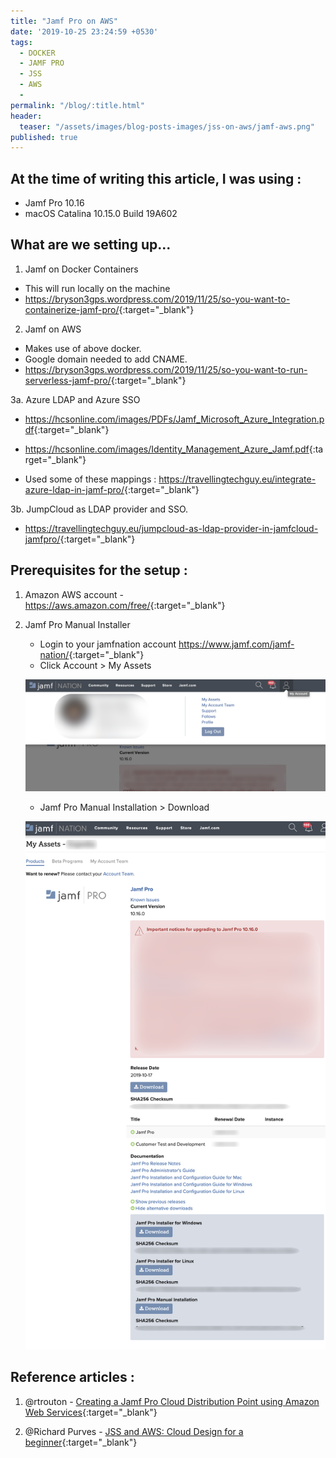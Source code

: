 ```yaml
---
title: "Jamf Pro on AWS"
date: '2019-10-25 23:24:59 +0530'
tags:
  - DOCKER
  - JAMF PRO
  - JSS
  - AWS
  -
permalink: "/blog/:title.html"
header:
  teaser: "/assets/images/blog-posts-images/jss-on-aws/jamf-aws.png"
published: true
---
```


## At the time of writing this article, I was using :

- Jamf Pro 10.16
- macOS Catalina 10.15.0 Build 19A602


## What are we setting up...

1. Jamf on Docker Containers
- This will run locally on the machine
- <https://bryson3gps.wordpress.com/2019/11/25/so-you-want-to-containerize-jamf-pro/>{:target="_blank"}

2. Jamf on AWS
- Makes use of above docker.
- Google domain needed to add CNAME.
- <https://bryson3gps.wordpress.com/2019/11/25/so-you-want-to-run-serverless-jamf-pro/>{:target="_blank"}

3a. Azure LDAP and Azure SSO

- <https://hcsonline.com/images/PDFs/Jamf_Microsoft_Azure_Integration.pdf>{:target="_blank"}
- <https://hcsonline.com/images/Identity_Management_Azure_Jamf.pdf>{:target="_blank"}

- Used some of these mappings : <https://travellingtechguy.eu/integrate-azure-ldap-in-jamf-pro/>{:target="_blank"}

3b. JumpCloud as LDAP provider and SSO.

- <https://travellingtechguy.eu/jumpcloud-as-ldap-provider-in-jamfcloud-jamfpro/>{:target="_blank"}



## Prerequisites for the setup :

1. Amazon AWS account - <https://aws.amazon.com/free/>{:target="_blank"}
2. Jamf Pro Manual Installer
	- Login to your jamfnation account <https://www.jamf.com/jamf-nation/>{:target="_blank"}
    - Click Account > My Assets

    ![1.png](/assets/images/blog-posts-images/jss-on-aws/1.png)

    - Jamf Pro Manual Installation > Download

    ![2.png](/assets/images/blog-posts-images/jss-on-aws/2.png)


## Reference articles :

1. @rtrouton - [Creating a Jamf Pro Cloud Distribution Point using Amazon Web Services](https://derflounder.wordpress.com/2017/03/07/creating-a-jamf-pro-cloud-distribution-point-using-amazon-web-services/){:target="_blank"}

2. @Richard Purves - [JSS and AWS: Cloud Design for a beginner](https://www.richard-purves.com/2017/03/09/jss-and-aws-cloud-design-for-a-beginner/){:target="_blank"}
